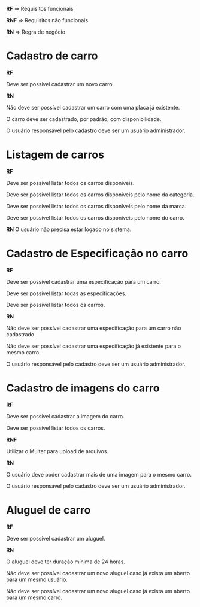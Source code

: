 **RF** => Requisitos funcionais

**RNF** => Requisitos não funcionais

**RN** => Regra de negócio

# Cadastro de carro

**RF**

Deve ser possível cadastrar um novo carro.

**RN**

Não deve ser possível cadastrar um carro com uma placa já existente.

O carro deve ser cadastrado, por padrão, com disponibilidade.

O usuário responsável pelo cadastro deve ser um usuário administrador.

# Listagem de carros

**RF**

Deve ser possível listar todos os carros disponíveis.

Deve ser possível listar todos os carros disponíveis pelo nome da categoria.

Deve ser possível listar todos os carros disponíveis pelo nome da marca.

Deve ser possível listar todos os carros disponíveis pelo nome do carro.

**RN**
O usuário não precisa estar logado no sistema.

# Cadastro de Especificação no carro

**RF**

Deve ser possível cadastrar uma especificação para um carro.

Deve ser possível listar todas as especificações.

Deve ser possível listar todos os carros.

**RN**

Não deve ser possível cadastrar uma especificação para um carro não cadastrado.

Não deve ser possível cadastrar uma especificação já existente para o mesmo carro.

O usuário responsável pelo cadastro deve ser um usuário administrador.

# Cadastro de imagens do carro

**RF**

Deve ser possível cadastrar a imagem do carro.

Deve ser possível listar todos os carros.

**RNF**

Utilizar o Multer para upload de arquivos.

**RN**

O usuário deve poder cadastrar mais de uma imagem para o mesmo carro.

O usuário responsável pelo cadastro deve ser um usuário administrador.

# Aluguel de carro

**RF**

Deve ser possível cadastrar um aluguel.

**RN**

O aluguel deve ter duração mínima de 24 horas.

Não deve ser possível cadastrar um novo aluguel caso já exista um aberto para um mesmo usuário.

Não deve ser possível cadastrar um novo aluguel caso já exista um aberto para um mesmo carro.
